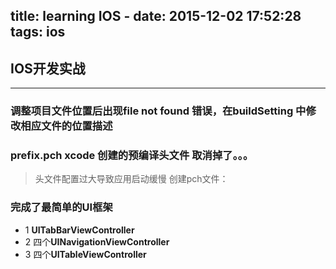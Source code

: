 title: learning IOS -
date: 2015-12-02 17:52:28
tags: ios
---
## IOS开发实战
***
### 调整项目文件位置后出现file not found 错误，在buildSetting 中修改相应文件的位置描述
### prefix.pch xcode 创建的预编译头文件 取消掉了。。。
>头文件配置过大导致应用启动缓慢
创建pch文件：

### 完成了最简单的UI框架
* 1 **UITabBarViewController**
* 2 四个**UINavigationViewController**
* 3 四个**UITableViewController**